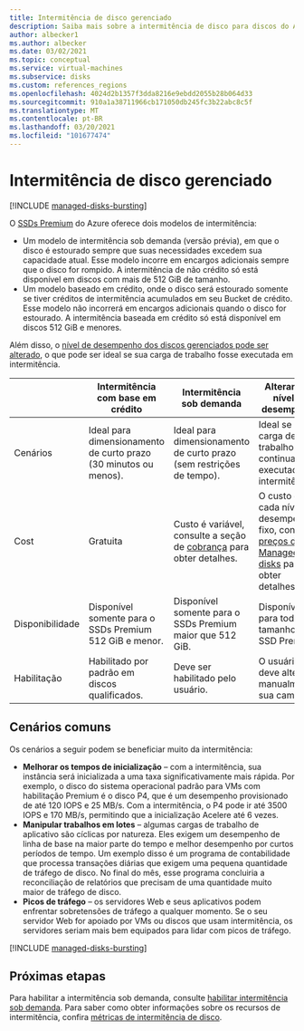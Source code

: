 ```yaml
---
title: Intermitência de disco gerenciado
description: Saiba mais sobre a intermitência de disco para discos do Azure e máquinas virtuais do Azure.
author: albecker1
ms.author: albecker
ms.date: 03/02/2021
ms.topic: conceptual
ms.service: virtual-machines
ms.subservice: disks
ms.custom: references_regions
ms.openlocfilehash: 4024d2b1357f3dda8216e9ebdd2055b28b064d33
ms.sourcegitcommit: 910a1a38711966cb171050db245fc3b22abc8c5f
ms.translationtype: MT
ms.contentlocale: pt-BR
ms.lasthandoff: 03/20/2021
ms.locfileid: "101677474"
---
```

# <a name="managed-disk-bursting"></a>Intermitência de disco gerenciado
[!INCLUDE [managed-disks-bursting](../../includes/managed-disks-bursting.md)]

O [SSDs Premium](disks-types.md#premium-ssd) do Azure oferece dois modelos de intermitência:

- Um modelo de intermitência sob demanda (versão prévia), em que o disco é estourado sempre que suas necessidades excedem sua capacidade atual. Esse modelo incorre em encargos adicionais sempre que o disco for rompido. A intermitência de não crédito só está disponível em discos com mais de 512 GiB de tamanho.
- Um modelo baseado em crédito, onde o disco será estourado somente se tiver créditos de intermitência acumulados em seu Bucket de crédito. Esse modelo não incorrerá em encargos adicionais quando o disco for estourado. A intermitência baseada em crédito só está disponível em discos 512 GiB e menores.

Além disso, o [nível de desempenho dos discos gerenciados pode ser alterado](disks-change-performance.md), o que pode ser ideal se sua carga de trabalho fosse executada em intermitência.

|  |Intermitência com base em crédito  |Intermitência sob demanda  |Alterando o nível de desempenho  |
|---------|---------|---------|---------|
| Cenários|Ideal para dimensionamento de curto prazo (30 minutos ou menos).|Ideal para dimensionamento de curto prazo (sem restrições de tempo).|Ideal se sua carga de trabalho seria continuamente executada em intermitência.|
|Cost     |Gratuita         |Custo é variável, consulte a seção de [cobrança](#billing) para obter detalhes.        |O custo de cada nível de desempenho é fixo, consulte [preços de Managed disks](https://azure.microsoft.com/pricing/details/managed-disks/) para obter detalhes.         |
|Disponibilidade     |Disponível somente para o SSDs Premium 512 GiB e menor.         |Disponível somente para o SSDs Premium maior que 512 GiB.         |Disponível para todos os tamanhos de SSD Premium.         |
|Habilitação     |Habilitado por padrão em discos qualificados.         |Deve ser habilitado pelo usuário.         |O usuário deve alterar manualmente sua camada.         |

## <a name="common-scenarios"></a>Cenários comuns
Os cenários a seguir podem se beneficiar muito da intermitência:
- **Melhorar os tempos de inicialização**  – com a intermitência, sua instância será inicializada a uma taxa significativamente mais rápida. Por exemplo, o disco do sistema operacional padrão para VMs com habilitação Premium é o disco P4, que é um desempenho provisionado de até 120 IOPS e 25 MB/s. Com a intermitência, o P4 pode ir até 3500 IOPS e 170 MB/s, permitindo que a inicialização Acelere até 6 vezes.
- **Manipular trabalhos em lotes** – algumas cargas de trabalho de aplicativo são cíclicas por natureza. Eles exigem um desempenho de linha de base na maior parte do tempo e melhor desempenho por curtos períodos de tempo. Um exemplo disso é um programa de contabilidade que processa transações diárias que exigem uma pequena quantidade de tráfego de disco. No final do mês, esse programa concluiria a reconciliação de relatórios que precisam de uma quantidade muito maior de tráfego de disco.
- **Picos de tráfego** – os servidores Web e seus aplicativos podem enfrentar sobretensões de tráfego a qualquer momento. Se o seu servidor Web for apoiado por VMs ou discos que usam intermitência, os servidores seriam mais bem equipados para lidar com picos de tráfego. 

[!INCLUDE [managed-disks-bursting](../../includes/managed-disks-bursting-2.md)]

## <a name="next-steps"></a>Próximas etapas

Para habilitar a intermitência sob demanda, consulte [habilitar intermitência sob demanda](disks-enable-bursting.md).
Para saber como obter informações sobre os recursos de intermitência, confira [métricas de intermitência de disco](disks-metrics.md).
